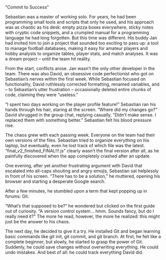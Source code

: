 "Commit to Success"

Sebastian was a master of working solo. 
For years, he had been programming small tools and scripts that only he used, 
and his approach was as chaotic as his desk: empty pizza boxes everywhere, 
sticky notes with cryptic code snippets, and a crumpled manual 
for a programming language he had long forgotten.
But this time was different. His buddy Jan had invited him to 
join a project that sounded too exciting to pass up: 
a tool to manage football databases, making it easy for amateur players and 
hobby analysts to organize tables, player stats, and match analyses. 
It was a dream project – until the team hit reality.

From the start, conflicts arose. Jan wasn’t the only other 
developer in the team. There was also David, 
an obsessive code perfectionist who got on Sebastian’s nerves within the first week. 
While Sebastian focused on functionality, David ruthlessly corrected formatting, 
renamed variables, and – to Sebastian’s utter frustration – 
occasionally deleted entire chunks of code, claiming they were “useless.”

“I spent two days working on the player profile feature!” 
Sebastian ran his hands through his hair, staring at the screen. 
“Where did my changes go?” David shrugged in the group chat, 
replying casually, “Didn’t make sense. I replaced them with something better.”
Sebastian felt his blood pressure rise.

The chaos grew with each passing week. Everyone on the 
team had their own versions of the files. Sebastian tried to 
organize everything on his laptop, but eventually, 
even he lost track of which file was the latest. 
“final_v2_finished_FINAL!!!.js” clearly wasn’t the final version after all, 
as he painfully discovered when the app completely crashed after an update.

One evening, after yet another frustrating argument with David 
that escalated into all-caps shouting and angry emojis, 
Sebastian sat helplessly in front of his screen. “There has to be a solution,” 
he muttered, opening his browser and starting a desperate Google search.

After a few minutes, he stumbled upon a term that kept popping up in forums: Git.

“What’s that supposed to be?” he wondered but clicked on the first guide out of curiosity. 
“A version control system... hmm. Sounds fancy, but do I really need it?” 
The more he read, however, the more he realized: this might just be the answer to his chaos.

The next day, he decided to give it a try. He installed Git 
and began learning basic commands like git init, git commit, and git branch. 
At first, he felt like a complete beginner, but slowly, he started to grasp the power of Git. Suddenly, he could save changes without overwriting everything. 
He could undo mistakes. And best of all: he could track everything David did.
